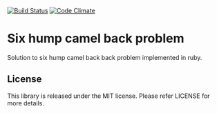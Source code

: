 [![Build Status](https://travis-ci.org/chiku/six_hump_camel_back.png?branch=master)](https://travis-ci.org/chiku/six_hump_camel_back)
[![Code Climate](https://codeclimate.com/github/chiku/six_hump_camel_back.png)](https://codeclimate.com/github/chiku/six_hump_camel_back)

Six hump camel back problem
===========================

Solution to six hump camel back back problem implemented in ruby.

License
-------

This library is released under the MIT license. Please refer LICENSE for more details.
